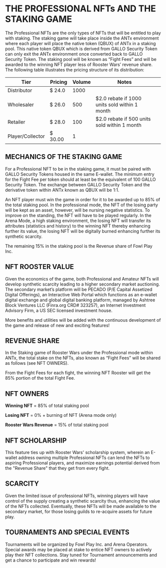 # **THE PROFESSIONAL NFTs AND THE STAKING GAME**

The Professional NFTs are the only types of NFTs that will be entitled to play with staking. The staking game will take place inside the ANTx environment where each player will place the native token (QBUX) of ANTx in a staking pool. This native token QBUX which is derived from GALLO Security Token can only exit the ANTx environment once converted back to GALLO Security Token. The staking pool will be known as “Fight Fees” and will be awarded to the winning NFT player less of Rooster Wars’ revenue share. The following table illustrates the pricing structure of its distribution:

| **Tier**         | **Pricing** | **Volume** | **Notes**                                     |     |
| ---------------- | ----------- | ---------- | --------------------------------------------- | --- |
| Distributor      | $ 24.0      | 1000       |                                               |     |
| Wholesaler       | $ 26.0      | 500        | $2.0 rebate if 1000 units sold within 1 month |     |
| Retailer         | $ 28.0      | 100        | $2.0 rebate if 500 units sold within 1 month  |     |
| Player/Collector | $ 30.00     | 1          |                                               |     |

## **MECHANICS OF THE STAKING GAME**

For a Professional NFT to be in the staking game, it must be paired with GALLO Security Tokens housed in the same E-wallet. The minimum entry for the Fight Fee per token should at least be the equivalent of 100 GALLO Security Token. The exchange between GALLO Security Token and the derivative token within ANTx known as QBUX will be 1:1.

An NFT player must win the game in order for it to be awarded up to 85% of the total staking pool. In the professional mode, the NFT of the losing party will be kept as an asset, however, will be nursing negative statistics. To improve on the standing, the NFT will have to be played regularly. In the Arena Mode, a high staking environment, the losing NFT will transfer its attributes (statistics and history) to the winning NFT thereby enhancing further its value, the losing NFT will be digitally burned enhancing further its synthetic scarcity.

The remaining 15% in the staking pool is the Revenue share of Fowl Play Inc.

## **NFT ROOSTER VALUE**

Given the economics of the game, both Professional and Amateur NFTs will develop synthetic scarcity leading to a higher secondary market auctioning. The secondary market’s platform will be PECADO (P/E Capital Assetized Digital Offerings), an Interactive Web Portal which functions as an e-wallet digital exchange and global digital banking platform, managed by Ashtree Block Ventures LLC (Finra.org CRD# 323257), an Internet Investment Advisory Firm, a US SEC licensed investment house.

More benefits and utilities will be added with the continuous development of the game and release of new and exciting features!

## **REVENUE SHARE**

In the Staking game of Rooster Wars under the Professional mode within ANTx, the total stake on the NFTs, also known as “Fight Fees” will be shared as follows (see NFT OWNERS).

From the Fight Fees for each fight, the winning NFT Rooster will get the 85% portion of the total Fight Fee.

## **NFT OWNERS**

**Winning NFT** = 85% of total staking pool

**Losing NFT** = 0% + burning of NFT (Arena mode only)

**Rooster Wars Revenue** = 15% of total staking pool

## **NFT SCHOLARSHIP**

This feature ties up with Rooster Wars' scholarship system, wherein an E-wallet address owning multiple Professional NFTs can lend the NFTs to aspiring Professional players, and maximize earnings potential derived from the "Revenue Share" that they get from every fight.

## **SCARCITY**

Given the limited issue of professional NFTs, winning players will have control of the supply creating a synthetic scarcity thus, enhancing the value of the NFTs collected. Eventually, these NFTs will be made available to the secondary market, for those losing guilds to re-acquire assets for future play.

## **TOURNAMENTS AND SPECIAL EVENTS**

Tournaments will be organized by Fowl Play Inc. and Arena Operators. Special awards may be placed at stake to entice NFT owners to actively play their NFT collections. Stay tuned for Tournament announcements and get a chance to participate and win rewards!
